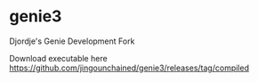 # genie3

Djordje's Genie Development Fork

Download executable here
https://github.com/jingounchained/genie3/releases/tag/compiled

